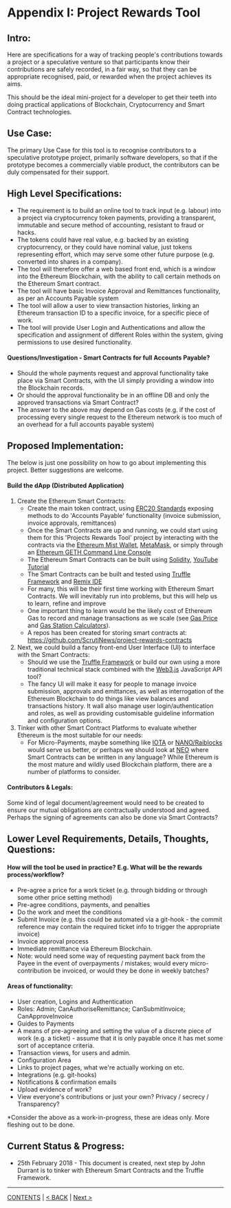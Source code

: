 # Appendix I: Project Rewards Tool

## Intro:
Here are specifications for a way of tracking people's contributions towards a project or a speculative venture so that participants know their contributions are safely recorded, in a fair way, so that they can be appropriate  recognised, paid, or rewarded when the project achieves its aims.

This should be the ideal mini-project for a developer to get their teeth into doing practical applications of Blockchain, Cryptocurrency and Smart Contract technologies.

## Use Case:
The primary Use Case for this tool is to recognise contributors to a speculative prototype project, primarily software developers, so that if the prototype becomes a commercially viable product, the contributors can be duly compensated for their support.

## High Level Specifications:

* The requirement is to build an online tool to track input (e.g. labour) into a project via cryptocurrency token payments, providing a transparent, immutable and secure method of accounting, resistant to fraud or hacks. 
* The tokens could have real value, e.g. backed by an existing cryptocurrency, or they could have nominal value, just tokens representing effort, which may serve some other future purpose (e.g. converted into shares in a company).
* The tool will therefore offer a web based front end, which is a window into the Ethereum Blockchain, with the ability to call certain methods on the Ethereum Smart contract.
* The tool will have basic Invoice Approval and Remittances functionality, as per an Accounts Payable system
* The tool will allow a user to view transaction histories, linking an Ethereum transaction ID to a specific invoice, for a specific piece of work.
* The tool will provide User Login and Authentications and allow the specification and assignment of different Roles within the system, giving permissions to use desired functionality.


#### Questions/Investigation - Smart Contracts for full Accounts Payable?

* Should the whole payments request and approval functionality take place via Smart Contracts, with the UI simply providing a window into the Blockchain records.
* Or should the approval functionality be in an offline DB and only the approved transactions via Smart Contract?
* The answer to the above may depend on Gas costs (e.g. if the cost of processing every single request to the Ethereum network is too much of an overhead for a full accounts payable system)

## Proposed Implementation:
The below is just one possibility on how to go about implementing this project. Better suggestions are welcome.

#### Build the dApp (Distributed Application)
1. Create the Ethereum Smart Contracts:
   - Create the main token contract, using [ERC20 Standards](https://github.com/ethereum/EIPs/blob/master/EIPS/eip-20.md) exposing methods to do 'Accounts Payable' functionality (invoice submission, invoice approvals, remittances)
   - Once the Smart Contracts are up and running, we could start using them for this 'Projects Rewards Tool' project by interacting with the contracts via the [Ethereum Mist Wallet](https://github.com/ethereum/mist/releases), [MetaMask](https://metamask.io/), or simply through an [Ethereum GETH Command Line Console](https://github.com/ethereum/go-ethereum/wiki/Command-Line-Options)
   - The Ethereum Smart Contracts can be built using [Solidity](https://solidity.readthedocs.io/en/develop/), [YouTube Tutorial](https://www.youtube.com/channel/UCaWes1eWQ9TbzA695gl_PtA)
   - The Smart Contracts can be built and tested using [Truffle Framework](http://truffleframework.com/) and [Remix IDE](https://remix.ethereum.org/)
   - For many, this will be their first time working with Ethereum Smart Contracts. We will inevitably run into problems, but this will help us to learn, refine and improve
   - One important thing to learn would be the likely cost of Ethereum Gas to record and manage transactions as we scale (see [Gas Price](https://etherscan.io/chart/gasprice) and [Gas Station Calculators](https://ethgasstation.info/)).
   - A repos has been created for storing smart contracts at: https://github.com/ScrutiNews/project-rewards-contracts
1. Next, we could build a fancy front-end User Interface (UI) to interface with the Smart Contracts:
   - Should we use the [Truffle Framework](http://truffleframework.com/) or build our own using a more traditional technical stack combined with the [Web3.js](https://github.com/ethereum/web3.js/) JavaScript API tool?
   - The fancy UI will make it easy for people to manage invoice submission, approvals and emittances, as well as interrogation of the Ethereum Blockchain to do things like view balances and transactions history. It wall also manage user login/authentication and roles, as well as providing customisable guideline information and configuration options.
1. Tinker with other Smart Contract Platforms to evaluate whether Ethereum is the most suitable for our needs:
   - For Micro-Payments, maybe something like [IOTA](https://iota.org/) or [NANO/Raiblocks](https://raiblocks.net/) would serve us better, or perhaps we should look at [NEO](https://neo.org/) where Smart Contracts can be written in any language? While Ethereum is the most mature and wildly used Blockchain platform, there are a number of platforms to consider.
   
#### Contributors & Legals:
Some kind of legal document/agreement would need to be created to ensure our mutual obligations are contractually understood and agreed.  Perhaps the signing of agreements can also be done via Smart Contracts?


## Lower Level Requirements, Details, Thoughts, Questions:

#### How will the tool be used in practice? E.g. What will be the rewards process/workflow?

* Pre-agree a price for a work ticket (e.g. through bidding or through some other price setting method)
* Pre-agree conditions, payments, and penalties
* Do the work and meet the conditions
* Submit Invoice (e.g. this could be automated via a git-hook - the commit reference may contain the required ticket info to trigger the appropriate invoice)
* Invoice approval process 
* Immediate remittance via Ethereum Blockchain.
* Note: would need some way of requesting payment back from the Payee in the event of overpayments / mistakes; would every micro-contribution be invoiced, or would they be done in weekly batches?


#### Areas of functionality:
* User creation, Logins and Authentication
* Roles: Admin; CanAuthoriseRemittance; CanSubmitInvoice; CanApproveInvoice
* Guides to Payments
* A means of pre-agreeing and setting the value of a discrete piece of work (e.g. a ticket) - assume that it is only payable once it has met some sort of acceptance criteria.
* Transaction views, for users and admin.
* Configuration Area
* Links to project pages, what we're actually working on etc.
* Integrations (e.g. git-hooks)
* Notifications & confirmation emails
* Upload evidence of work?
* View everyone's contributions or just your own? Privacy / secrecy / Transparency?

*Consider the above as a work-in-progress, these are ideas only. More fleshing out to be done.

## Current Status & Progress:
* 25th February 2018 - This document is created, next step by John Durrant is to tinker with Ethereum Smart Contracts and the Truffle Framework.



----------
[CONTENTS](README.md) | [< BACK](references.md) | [Next >]()
